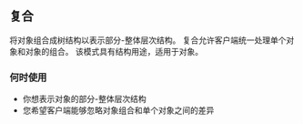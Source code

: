 ## 复合

将对象组合成树结构以表示部分-整体层次结构。
复合允许客户端统一处理单个对象和对象的组合。
该模式具有结构用途，适用于对象。

### 何时使用

* 你想表示对象的部分-整体层次结构
* 您希望客户端能够忽略对象组合和单个对象之间的差异